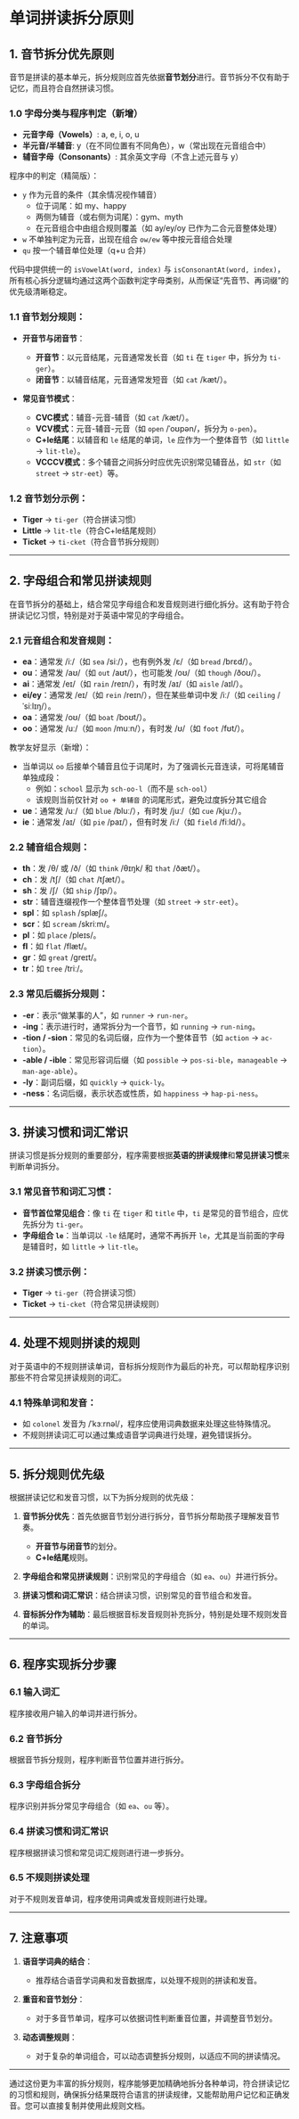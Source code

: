 # 单词拼读拆分原则

## 1. 音节拆分优先原则
音节是拼读的基本单元，拆分规则应首先依据**音节划分**进行。音节拆分不仅有助于记忆，而且符合自然拼读习惯。

### 1.0 字母分类与程序判定（新增）

- **元音字母（Vowels）**: a, e, i, o, u
- **半元音/半辅音**: y（在不同位置有不同角色），w（常出现在元音组合中）
- **辅音字母（Consonants）**: 其余英文字母（不含上述元音与 y）

程序中的判定（精简版）：
- `y` 作为元音的条件（其余情况视作辅音）
  - 位于词尾：如 my、happy
  - 两侧为辅音（或右侧为词尾）：gym、myth
  - 在元音组合中由组合规则覆盖（如 ay/ey/oy 已作为二合元音整体处理）
- `w` 不单独判定为元音，出现在组合 `ow/ew` 等中按元音组合处理
- `qu` 按一个辅音单位处理（q+u 合并）

代码中提供统一的 `isVowelAt(word, index)` 与 `isConsonantAt(word, index)`，所有核心拆分逻辑均通过这两个函数判定字母类别，从而保证“先音节、再词缀”的优先级清晰稳定。

### 1.1 音节划分规则：
- **开音节与闭音节**：
  - **开音节**：以元音结尾，元音通常发长音（如 `ti` 在 `tiger` 中，拆分为 `ti-ger`）。
  - **闭音节**：以辅音结尾，元音通常发短音（如 `cat` /kæt/）。

- **常见音节模式**：
  - **CVC模式**：辅音-元音-辅音（如 `cat` /kæt/）。
  - **VCV模式**：元音-辅音-元音（如 `open` /ˈoʊpən/，拆分为 `o-pen`）。
  - **C+le结尾**：以辅音和 `le` 结尾的单词，`le` 应作为一个整体音节（如 `little` → `lit-tle`）。
  - **VCCCV模式**：多个辅音之间拆分时应优先识别常见辅音丛，如 `str`（如 `street` → `str-eet`）等。

### 1.2 音节划分示例：
- **Tiger** → `ti-ger`（符合拼读习惯）
- **Little** → `lit-tle`（符合C+le结尾规则）
- **Ticket** → `ti-cket`（符合音节拆分规则）

---

## 2. 字母组合和常见拼读规则
在音节拆分的基础上，结合常见字母组合和发音规则进行细化拆分。这有助于符合拼读记忆习惯，特别是对于英语中常见的字母组合。

### 2.1 元音组合和发音规则：
- **ea**：通常发 /iː/（如 `sea` /siː/），也有例外发 /ɛ/（如 `bread` /brɛd/）。
- **ou**：通常发 /aʊ/（如 `out` /aʊt/），也可能发 /oʊ/（如 `though` /ðoʊ/）。
- **ai**：通常发 /eɪ/（如 `rain` /reɪn/），有时发 /aɪ/（如 `aisle` /aɪl/）。
- **ei/ey**：通常发 /eɪ/（如 `rein` /reɪn/），但在某些单词中发 /iː/（如 `ceiling` /ˈsiːlɪŋ/）。
- **oa**：通常发 /oʊ/（如 `boat` /boʊt/）。
- **oo**：通常发 /uː/（如 `moon` /muːn/），有时发 /ʊ/（如 `foot` /fʊt/）。

教学友好显示（新增）：
- 当单词以 `oo` 后接单个辅音且位于词尾时，为了强调长元音连读，可将尾辅音单独成段：
  - 例如：`school` 显示为 `sch-oo-l`（而不是 `sch-ool`）
  - 该规则当前仅针对 `oo + 单辅音` 的词尾形式，避免过度拆分其它组合
- **ue**：通常发 /uː/（如 `blue` /bluː/），有时发 /juː/（如 `cue` /kjuː/）。
- **ie**：通常发 /aɪ/（如 `pie` /paɪ/），但有时发 /iː/（如 `field` /fiːld/）。

### 2.2 辅音组合规则：
- **th**：发 /θ/ 或 /ð/（如 `think` /θɪŋk/ 和 `that` /ðæt/）。
- **ch**：发 /tʃ/（如 `chat` /tʃæt/）。
- **sh**：发 /ʃ/（如 `ship` /ʃɪp/）。
- **str**：辅音连缀视作一个整体音节处理（如 `street` → `str-eet`）。
- **spl**：如 `splash` /splæʃ/。
- **scr**：如 `scream` /skriːm/。
- **pl**：如 `place` /pleɪs/。
- **fl**：如 `flat` /flæt/。
- **gr**：如 `great` /ɡreɪt/。
- **tr**：如 `tree` /triː/。

### 2.3 常见后缀拆分规则：
- **-er**：表示“做某事的人”，如 `runner` → `run-ner`。
- **-ing**：表示进行时，通常拆分为一个音节，如 `running` → `run-ning`。
- **-tion / -sion**：常见的名词后缀，应作为一个整体音节（如 `action` → `ac-tion`）。
- **-able / -ible**：常见形容词后缀（如 `possible` → `pos-si-ble`，`manageable` → `man-age-able`）。
- **-ly**：副词后缀，如 `quickly` → `quick-ly`。
- **-ness**：名词后缀，表示状态或性质，如 `happiness` → `hap-pi-ness`。

---

## 3. 拼读习惯和词汇常识
拼读习惯是拆分规则的重要部分，程序需要根据**英语的拼读规律**和**常见拼读习惯**来判断单词拆分。

### 3.1 常见音节和词汇习惯：
- **音节首位常见组合**：像 `ti` 在 `tiger` 和 `title` 中，`ti` 是常见的音节组合，应优先拆分为 `ti-ger`。
- **字母组合 `le`**：当单词以 `-le` 结尾时，通常不再拆开 `le`，尤其是当前面的字母是辅音时，如 `little` → `lit-tle`。
  
### 3.2 拼读习惯示例：
- **Tiger** → `ti-ger`（符合拼读习惯）
- **Ticket** → `ti-cket`（符合常见拼读规则）

---

## 4. 处理不规则拼读的规则
对于英语中的不规则拼读单词，音标拆分规则作为最后的补充，可以帮助程序识别那些不符合常见拼读规则的词汇。

### 4.1 特殊单词和发音：
- 如 `colonel` 发音为 /ˈkɜːrnəl/，程序应使用词典数据来处理这些特殊情况。
- 不规则拼读词汇可以通过集成语音学词典进行处理，避免错误拆分。

---

## 5. 拆分规则优先级

根据拼读记忆和发音习惯，以下为拆分规则的优先级：

1. **音节拆分优先**：首先依据音节划分进行拆分，音节拆分帮助孩子理解发音节奏。
   - **开音节与闭音节**的划分。
   - **C+le结尾**规则。
   
2. **字母组合和常见拼读规则**：识别常见的字母组合（如 `ea`、`ou`）并进行拆分。

3. **拼读习惯和词汇常识**：结合拼读习惯，识别常见的音节组合和发音。

4. **音标拆分作为辅助**：最后根据音标发音规则补充拆分，特别是处理不规则发音的单词。

---

## 6. 程序实现拆分步骤

### 6.1 输入词汇  
程序接收用户输入的单词并进行拆分。

### 6.2 音节拆分  
根据音节拆分规则，程序判断音节位置并进行拆分。

### 6.3 字母组合拆分  
程序识别并拆分常见字母组合（如 `ea`、`ou` 等）。

### 6.4 拼读习惯和词汇常识  
程序根据拼读习惯和常见词汇规则进行进一步拆分。

### 6.5 不规则拼读处理  
对于不规则发音单词，程序使用词典或发音规则进行处理。

---

## 7. 注意事项

1. **语音学词典的结合**：
   - 推荐结合语音学词典和发音数据库，以处理不规则的拼读和发音。

2. **重音和音节划分**：
   - 对于多音节单词，程序可以依据词性判断重音位置，并调整音节划分。

3. **动态调整规则**：
   - 对于复杂的单词组合，可以动态调整拆分规则，以适应不同的拼读情况。

---

通过这份更为丰富的拆分规则，程序能够更加精确地拆分各种单词，符合拼读记忆的习惯和规则，确保拆分结果既符合语言的拼读规律，又能帮助用户记忆和正确发音。您可以直接复制并使用此规则文档。
